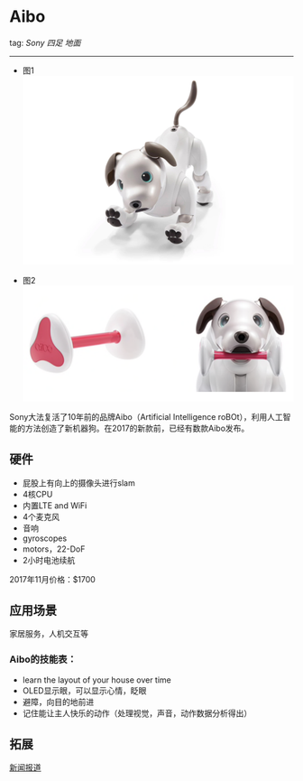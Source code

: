 # Aibo
tag: *Sony* *四足* *地面*

---
- 图1
![Aibo](../meta/pic/Aibo.jpg)

- 图2
![Aibo](../meta/pic/Aibo2.png)

Sony大法复活了10年前的品牌Aibo（Artificial Intelligence roBOt），利用人工智能的方法创造了新机器狗。在2017的新款前，已经有数款Aibo发布。

## 硬件
- 屁股上有向上的摄像头进行slam
- 4核CPU
- 内置LTE and WiFi
- 4个麦克风
- 音响
- gyroscopes
- motors，22-DoF
- 2小时电池续航

2017年11月价格：$1700

## 应用场景
家居服务，人机交互等

### Aibo的技能表：
- learn the layout of your house over time
- OLED显示眼，可以显示心情，眨眼
- 避障，向目的地前进
- 记住能让主人快乐的动作（处理视觉，声音，动作数据分析得出）

## 拓展

[新闻报道](https://www.youtube.com/watch?v=lhESLovHII4)
